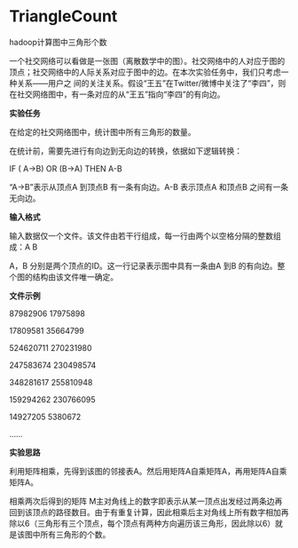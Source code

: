 # TriangleCount
hadoop计算图中三角形个数

一个社交网络可以看做是一张图（离散数学中的图）。社交网络中的人对应于图的顶点；社交网络中的人际关系对应于图中的边。在本次实验任务中，我们只考虑一种关系——用户之
间的关注关系。假设“王五”在Twitter/微博中关注了“李四”，则在社交网络图中，有一条对应的从“王五”指向“李四”的有向边。

**实验任务**

在给定的社交网络图中，统计图中所有三角形的数量。

在统计前，需要先进行有向边到无向边的转换，依据如下逻辑转换：

IF ( A→B) OR (B→A) THEN A-B

“A→B”表示从顶点A 到顶点B 有一条有向边。A-B 表示顶点A 和顶点B 之间有一条无向边。



**输入格式**

输入数据仅一个文件。该文件由若干行组成，每一行由两个以空格分隔的整数组成：A B

A，B 分别是两个顶点的ID。这一行记录表示图中具有一条由A 到B 的有向边。整个图的结构由该文件唯一确定。

**文件示例**

87982906 17975898

17809581 35664799

524620711 270231980

247583674 230498574

348281617 255810948

159294262 230766095

14927205 5380672

……



**实验思路**


利用矩阵相乘，先得到该图的邻接表A。然后用矩阵A自乘矩阵A，再用矩阵A自乘矩阵A。

相乘两次后得到的矩阵 M主对角线上的数字即表示从某一顶点出发经过两条边再回到该顶点的路径数目。由于有重复计算，因此相乘后主对角线上所有数字相加再除以6（三角形有三个顶点，每个顶点有两种方向遍历该三角形，因此除以6）就是该图中所有三角形的个数。


